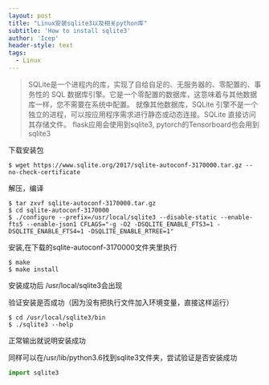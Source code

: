 ```yaml
---
layout: post
title: "Linux安装sqlite3以及相关python库"
subtitle: 'How to install sqlite3'
author: 'Icep'
header-style: text
tags:
  - Linux
---
```


> SQLite是一个进程内的库，实现了自给自足的、无服务器的、零配置的、事务性的 SQL 数据库引擎。它是一个零配置的数据库，这意味着与其他数据库一样，您不需要在系统中配置。
> 就像其他数据库，SQLite 引擎不是一个独立的进程，可以按应用程序需求进行静态或动态连接。SQLite 直接访问其存储文件。
> flask应用会使用到sqlite3, pytorch的Tensorboard也会用到sqlite3

下载安装包
```shell
$ wget https://www.sqlite.org/2017/sqlite-autoconf-3170000.tar.gz --no-check-certificate
```

解压，编译
```shell
$ tar zxvf sqlite-autoconf-3170000.tar.gz
$ cd sqlite-autoconf-3170000
$ ./configure --prefix=/usr/local/sqlite3 --disable-static --enable-fts5 --enable-json1 CFLAGS="-g -O2 -DSQLITE_ENABLE_FTS3=1 -DSQLITE_ENABLE_FTS4=1 -DSQLITE_ENABLE_RTREE=1"
```
安装,在下载的sqlite-autoconf-3170000文件夹里执行
```shell
$ make
$ make install
```
安装成功后 /usr/local/sqlite3会出现

验证安装是否成功（因为没有把执行文件加入环境变量，直接这样运行）

```shell
$ cd /usr/local/sqlite3/bin
$ ./sqlite3 --help
```

正常输出就说明安装成功

同样可以在/usr/lib/python3.6找到sqlite3文件夹，尝试验证是否安装成功
```python
import sqlite3
```
